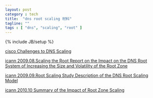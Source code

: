```yaml
---
layout: post
category : tech
title:  "dns root scaling 材料"
tagline: ""
tags : [ "dns", "scaling", "root" ] 
---
```

{% include JB/setup %}

[cisco Challenges to DNS Scaling](http://www.cisco.com/web/about/ac123/ac147/archived_issues/ipj_14-4/144_dns.html)

[icann 2009.08.Scaling the Root Report on the Impact on the DNS Root System of Increasing the Size and Volatility of the Root Zone](https://www.icann.org/en/system/files/files/root-scaling-study-report-31aug09-en.pdf)

[icann 2009.09.Root Scaling Study Description of the DNS Root Scaling Model](https://www.icann.org/en/system/files/files/root-scaling-model-description-29sep09-en.pdf)

[icann 2010.10 Summary of the Impact of Root Zone Scaling](https://www.icann.org/en/topics/new-gtlds/summary-of-impact-root-zone-scaling-06oct10-en.pdf)
